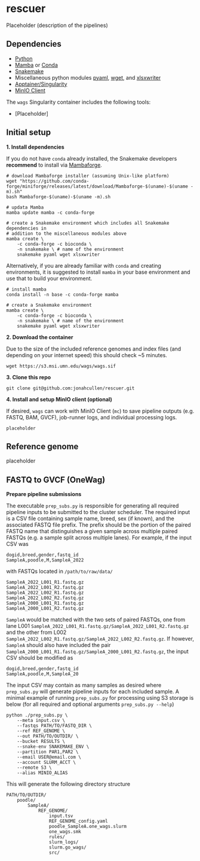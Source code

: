 # rescuer

Placeholder (description of the pipelines)

## Dependencies

- [Python](https://www.python.org/)
- [Mamba](https://github.com/mamba-org/mamba) or [Conda](https://conda.io/)
- [Snakemake](https://snakemake.readthedocs.io/)
- Miscellaneous python modules [pyaml](https://pyyaml.org/), [wget](https://bitbucket.org/techtonik/python-wget/), and [xlsxwriter](https://xlsxwriter.readthedocs.io/)
- [Apptainer/Singularity](https://apptainer.org/)
- [MinIO Client](https://min.io/docs/minio/linux/reference/minio-mc.html)

The `wags` Singularity container includes the following tools:
- [Placeholder]

## Initial setup

**1. Install dependencies**

If you do not have `conda` already installed, the Snakemake developers **recommend** to install via [Mambaforge](https://github.com/conda-forge/miniforge#mambaforge).

```
# download Mambaforge installer (assuming Unix-like platform)
wget "https://github.com/conda-forge/miniforge/releases/latest/download/Mambaforge-$(uname)-$(uname -m).sh"
bash Mambaforge-$(uname)-$(uname -m).sh

# updata Mamba
mamba update mamba -c conda-forge

# create a Snakemake environment which includes all Snakemake dependencies in
# addition to the miscellaneous modules above
mamba create \
    -c conda-forge -c bioconda \
    -n snakemake \ # name of the environment
    snakemake pyaml wget xlsxwriter
```

Alternatively, if you are already familiar with `conda` and creating environments, it is suggested to install `mamba` in your base environment and use that to build your environment.

```
# install mamba
conda install -n base -c conda-forge mamba

# create a Snakemake environment
mamba create \
    -c conda-forge -c bioconda \
    -n snakemake \ # name of the environment
    snakemake pyaml wget xlsxwriter
```

**2. Download the container**

Due to the size of the included reference genomes and index files (and depending on your internet speed) this should check ~5 minutes.

```
wget https://s3.msi.umn.edu/wags/wags.sif
```

**3. Clone this repo**

```
git clone git@github.com:jonahcullen/rescuer.git
```

**4. Install and setup MinIO client (optional)**

If desired, `wags` can work with MinIO Client (`mc`) to save pipeline outputs (e.g. FASTQ, BAM, GVCF), job-runner logs, and individual processing logs.

```
placeholder
```

## Reference genome

placeholder

## FASTQ to GVCF (OneWag)

**Prepare pipeline submissions**

The executable `prep_subs.py` is responsible for generating all required pipeline inputs to be submitted to the cluster scheduler. The required input is a CSV file containing sample name, breed, sex (if known), and the associated FASTQ file prefix. The prefix should be the portion of the paired FASTQ name that distinguishes a given sample across multiple paired FASTQs (e.g. a sample split across multiple lanes). For example, if the input CSV was

```
dogid,breed,gender,fastq_id
SampleA,poodle,M,SampleA_2022
```

with FASTQs located in `/path/to/raw/data/`

```
SampleA_2022_L001_R1.fastq.gz
SampleA_2022_L001_R2.fastq.gz
SampleA_2022_L002_R1.fastq.gz
SampleA_2022_L002_R2.fastq.gz
SampleA_2000_L001_R1.fastq.gz
SampleA_2000_L001_R2.fastq.gz
```

`SampleA` would be matched with the two sets of paired FASTQs, one from lane L001 `SampleA_2022_L001_R1.fastq.gz/SampleA_2022_L001_R2.fastq.gz` and the other from L002 `SampleA_2022_L002_R1.fastq.gz/SampleA_2022_L002_R2.fastq.gz`. If however, `SampleA` should also have included the pair `SampleA_2000_L001_R1.fastq.gz/SampleA_2000_L001_R2.fastq.gz`, the input CSV should be modified as

```
dogid,breed,gender,fastq_id
SampleA,poodle,M,SampleA_20
```

The input CSV may contain as many samples as desired where `prep_subs.py` will generate pipeline inputs for each included sample. A minimal example of running `prep_subs.py` for processing using S3 storage is below (for all required and optional arguments `prep_subs.py --help`)

```
python ./prep_subs.py \
    --meta input.csv \
    --fastqs PATH/TO/FASTQ_DIR \ 
    --ref REF_GENOME \          
    --out PATH/TO/OUTDIR/ \                    
    --bucket RESULTS \                   
    --snake-env SNAKEMAKE_ENV \
    --partition PAR1,PAR2 \
    --email USER@email.com \
    --account SLURM_ACCT \
    --remote S3 \
    --alias MINIO_ALIAS
```

This will generate the following directory structure

```
PATH/TO/OUTDIR/
    poodle/
        SampleA/
            REF_GENOME/
                input.tsv
                REF_GENOME_config.yaml
                poodle_SampleA.one_wags.slurm
                one_wags.smk
                rules/
                slurm_logs/
                slurm.go_wags/
                src/
```

